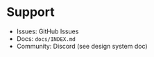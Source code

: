 # Support

- Issues: GitHub Issues
- Docs: `docs/INDEX.md`
- Community: Discord (see design system doc)